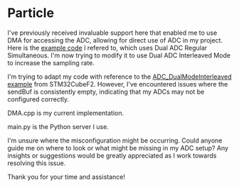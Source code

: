 # Particle

I've previously received invaluable support here that enabled me to use DMA for accessing the ADC, allowing for direct use of ADC in my project. Here is the [example code](https://github.com/rickkas7/photonAudio/blob/master/audio3/audio3.cpp)
I refered to, which uses Dual ADC Regular Simultaneous. I'm now trying to modify it to use Dual ADC Interleaved Mode to increase the sampling rate.

I'm trying to adapt my code with reference to the [ADC_DualModeInterleaved example](https://github.com/STMicroelectronics/STM32CubeF2/tree/master/Projects/STM322xG_EVAL/Examples/ADC/ADC_DualModeInterleaved)
from STM32CubeF2. However, I've encountered issues where the sendBuf is consistently empty, indicating that my ADCs may not be configured correctly.

 DMA.cpp is my current implementation.

main.py is the Python server I use.

I'm unsure where the misconfiguration might be occurring. Could anyone guide me on where to look or what might be missing in my ADC setup? Any insights or suggestions would be greatly appreciated as I work towards resolving this issue.

Thank you for your time and assistance!

